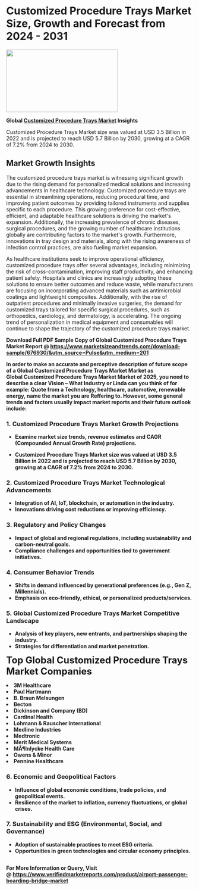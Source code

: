 <H1>Customized Procedure Trays Market Size, Growth and Forecast from 2024 - 2031</H1><img class="aligncenter size-medium wp-image-584254" src="https://thirdeyenews.in/wp-content/uploads/2024/09/Global-Market-Research-300x168.jpeg" alt="" width="300" height="168" /><p><strong>Global&nbsp;<a href="https://www.marketsizeandtrends.com/download-sample/676930/&amp;utm_source=Pulse&amp;utm_medium=201">Customized Procedure Trays Market</a> Insights</strong></p><p>Customized Procedure Trays Market size was valued at USD 3.5 Billion in 2022 and is projected to reach USD 5.7 Billion by 2030, growing at a CAGR of 7.2% from 2024 to 2030.</p><p><h2>Market Growth Insights</h2> <p>The customized procedure trays market is witnessing significant growth due to the rising demand for personalized medical solutions and increasing advancements in healthcare technology. Customized procedure trays are essential in streamlining operations, reducing procedural time, and improving patient outcomes by providing tailored instruments and supplies specific to each procedure. This growing preference for cost-effective, efficient, and adaptable healthcare solutions is driving the market's expansion. Additionally, the increasing prevalence of chronic diseases, surgical procedures, and the growing number of healthcare institutions globally are contributing factors to the market's growth. Furthermore, innovations in tray design and materials, along with the rising awareness of infection control practices, are also fueling market expansion.</p> <p><strong></strong></p> <p>As healthcare institutions seek to improve operational efficiency, customized procedure trays offer several advantages, including minimizing the risk of cross-contamination, improving staff productivity, and enhancing patient safety. Hospitals and clinics are increasingly adopting these solutions to ensure better outcomes and reduce waste, while manufacturers are focusing on incorporating advanced materials such as antimicrobial coatings and lightweight composites. Additionally, with the rise of outpatient procedures and minimally invasive surgeries, the demand for customized trays tailored for specific surgical procedures, such as orthopedics, cardiology, and dermatology, is accelerating. The ongoing trend of personalization in medical equipment and consumables will continue to shape the trajectory of the customized procedure trays market.</p> <p><strong></p><p><span class=""><strong>Download Full PDF Sample Copy of Global Customized Procedure Trays Market Report</strong> @ <a href="https://www.marketsizeandtrends.com/download-sample/676930/&amp;utm_source=Pulse&amp;utm_medium=201" target="_blank">https://www.marketsizeandtrends.com/download-sample/676930/&amp;utm_source=Pulse&amp;utm_medium=201</a></span></p><p>In order to make an accurate and perceptive description of future scope of a Global&nbsp;Customized Procedure Trays Market Market as Global&nbsp;Customized Procedure Trays Market Market of 2025, you need to describe a clear Vision &ndash; What Industry or Linda can you think of for example: Quote from a Technology, healthcare, automotive, renewable energy, name the market you are Reffering to. However, some general trends and factors usually impact market reports and their future outlook include:</p><h3>1.&nbsp;<strong>Customized Procedure Trays Market Growth Projections</strong></h3><ul><li>Examine market size trends, revenue estimates and CAGR (Compounded Annual Growth Rate) projections.</li><li><p>Customized Procedure Trays Market size was valued at USD 3.5 Billion in 2022 and is projected to reach USD 5.7 Billion by 2030, growing at a CAGR of 7.2% from 2024 to 2030.</p></li></ul><h3>2.&nbsp;<strong>Customized Procedure Trays Market Technological Advancements</strong></h3><ul><li>Integration of AI, IoT, blockchain, or automation in the industry.</li><li>Innovations driving cost reductions or improving efficiency.</li></ul><h3>3.&nbsp;<strong>Regulatory and Policy Changes</strong></h3><ul><li>Impact of global and regional regulations, including sustainability and carbon-neutral goals.</li><li>Compliance challenges and opportunities tied to government initiatives.</li></ul><h3>4.&nbsp;<strong>Consumer Behavior Trends</strong></h3><ul><li>Shifts in demand influenced by generational preferences (e.g., Gen Z, Millennials).</li><li>Emphasis on eco-friendly, ethical, or personalized products/services.</li></ul><h3>5.&nbsp;<strong>Global Customized Procedure Trays Market Competitive Landscape</strong></h3><ul><li>Analysis of key players, new entrants, and partnerships shaping the industry.</li><li>Strategies for differentiation and market penetration.</li></ul><p data-pm-slice="1 1 []"><span style="color: inherit; font-family: inherit; font-size: 25px;">Top Global Customized Procedure Trays Market Companies</span></p><div class="" data-test-id=""><p><li>3M Healthcare</li><li> Paul Hartmann</li><li> B. Braun Melsungen</li><li> Becton</li><li> Dickinson and Company (BD)</li><li> Cardinal Health</li><li> Lohmann & Rauscher International</li><li> Medline Industries</li><li> Medtronic</li><li> Merit Medical Systems</li><li> MÃ¶lnlycke Health Care</li><li> Owens & Minor</li><li> Pennine Healthcare</li></p></div><h3>6.&nbsp;<strong>Economic and Geopolitical Factors</strong></h3><ul><li>Influence of global economic conditions, trade policies, and geopolitical events.</li><li>Resilience of the market to inflation, currency fluctuations, or global crises.</li></ul><h3>7.&nbsp;<strong>Sustainability and ESG (Environmental, Social, and Governance)</strong></h3><ul><li>Adoption of sustainable practices to meet ESG criteria.</li><li>Opportunities in green technologies and circular economy principles.</li></ul><h2><strong style="font-size: 14px;">For More Information or Query, Visit @&nbsp;</strong><a style="background-color: #ffffff; font-size: 14px;" href="https://www.marketsizeandtrends.com/report/customized-procedure-trays-market/" target="_blank">https://www.verifiedmarketreports.com/product/airport-passenger-boarding-bridge-market</a></h2>